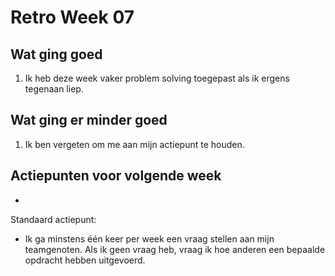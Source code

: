 # Retro Week 07

## Wat ging goed
1. Ik heb deze week vaker problem solving toegepast als ik ergens tegenaan liep. 

## Wat ging er minder goed
1. Ik ben vergeten om me aan mijn actiepunt te houden.

## Actiepunten voor volgende week
* 

Standaard actiepunt:
* Ik ga minstens één keer per week een vraag stellen aan mijn teamgenoten. Als ik geen vraag heb, vraag ik hoe anderen een bepaalde opdracht hebben uitgevoerd.

